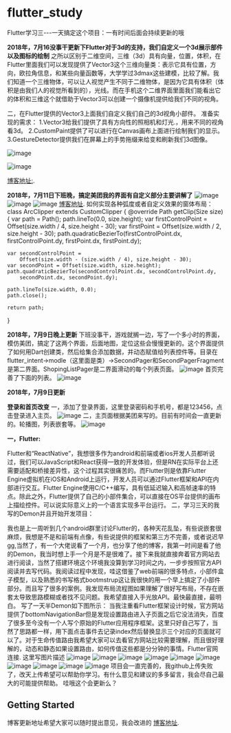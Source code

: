 # flutter_study

Flutter学习三---一天搞定这个项目：一有时间后面会持续更新的哦


**2018年，7月16没事干更新下Flutter对于3d的支持，我们自定义一个3d展示部件以及图标的绘制**
之所以区别于二维空间，三维（3d）具有向量，位置，体积，在Flutter里面我们可以发现提供了Vector3这个三维向量类：表示它具有位置，方向，欧拉角信息，和某些向量函数等，大学学过3dmax这些建模，比较了解。我们知道一个三维物体，可以让人视觉产生不同于二维物体，是因为它具有体积（体积是由我们人的视觉所看到的），光线。而在手机这个二维界面里面我们能看出它的体积和三维这个就借助于Vector3可以创建一个摄像机提供给我们不同的视角。

二，在Flutter提供的Vector3上面我们自定义我们自己的3d视角小部件。 
准备实现的需求： 
1.Vector3给我们提供了具有方向性的照相机和灯光.，用来不同的视角看3d。 
2.CustomPaint提供了可以进行在Canvas画布上面进行绘制我们的显示。 
3.GestureDetector提供我们在屏幕上的手势拖缀来给变和刷新我们3d图像。

![image](https://github.com/luhenchang/flutter_study/blob/master/images/3D.png?raw=true)

![image](https://github.com/luhenchang/flutter_study/blob/master/images/flutter_chart.gif?raw=true)

[博客地址:](https://blog.csdn.net/m0_37667770/article/details/81042916).

**2018年，7月11日下班晚，搞定美团我的界面有自定义部分主要讲解了**
![image](https://github.com/luhenchang/flutter_study/blob/master/images/bbb.jpg?raw=true)
![image](https://github.com/luhenchang/flutter_study/blob/master/images/bba.jpg?raw=true)
![image](https://github.com/luhenchang/flutter_study/blob/master/images/bbc.jpg?raw=true)
[博客地址](https://blog.csdn.net/m0_37667770/article/details/80993571).
如何实现各种弧度或者自定义效果的窗体布局：
class ArcClipper extends CustomClipper<Path> {
  @override
  Path getClip(Size size) {
    var path = Path();
    path.lineTo(0.0, size.height);
    var firstControlPoint = Offset(size.width / 4, size.height - 30);
    var firstPoint = Offset(size.width / 2, size.height - 30);
    path.quadraticBezierTo(firstControlPoint.dx, firstControlPoint.dy,
        firstPoint.dx, firstPoint.dy);

    var secondControlPoint =
        Offset(size.width - (size.width / 4), size.height - 30);
    var secondPoint = Offset(size.width, size.height);
    path.quadraticBezierTo(secondControlPoint.dx, secondControlPoint.dy,
        secondPoint.dx, secondPoint.dy);

    path.lineTo(size.width, 0.0);
    path.close();

    return path;
  }

**2018年，7月9日晚上更新**
下班没事干，游戏就搁一边，写了一个多小时的界面，模仿美团，搞定了这两个界面，后面地图，定位这些会慢慢更新的。这个界面提供了如何用Dart创建类，然后给集合添加数据，并动态赋值给列表控件等。目录在flutter_intent->modle（这里面是类）->SecondPager和SecondPagerFragment是第二界面。ShopingListPager是二界面滑动的每个列表页面。
![image](https://github.com/luhenchang/flutter_study/blob/master/images/2323.png?raw=true)
首页完善了下面的列表。
![image](https://github.com/luhenchang/flutter_study/blob/master/images/2121.png?raw=true)






**2018年，7月9日更新**

**登录和首页改变**
一，添加了登录界面，这里登录密码和手机号，都是123456，点击登录进入主页。
![image](https://github.com/luhenchang/flutter_study/blob/master/images/genxin2.png?raw=true)
二，主页面根据美团来写的。目前有时间会一直更新的。轮播图，列表嵌套等。
![image](https://github.com/luhenchang/flutter_study/blob/master/images/genxin1.png?raw=true)


**一，Flutter:**

Flutter和“ReactNative”，我想很多作为android和前端或者ios开发人员都听说过，我们可以JavaScript和React获得一致的开发体验，但是RN在实际平台上还需要适配和桥接差异性，这个过程其实很痛苦的。而Flutter则是依靠Flutter Engine虚拟机在iOS和Android上运行，开发人员可以通过Flutter框架和API在内部进行交互。Flutter Engine使用C/C++编写，具有低延迟输入和高帧速率的特点。除此之外，Flutter提供了自己的小部件集合，可以直接在OS平台提供的画布上描绘控件。可以说实际意义上的一个语言实现多平台运行。
二，学习三天的我写的Demon并且开始开发项目：

我也是上一周听到几个android群里讨论Flutter的，各种天花乱坠，有些说嵌套很麻烦，我想是不是和前端有点像，有些说提供的框架和第三方不完善，或者说迟早gg,当然了，有一个大佬说看了一个月，也分享了他的博客，我第一时间是看了他的Demon，我当时想上手一个月是不是很难了。接下来我就直接奔着官方网站去进行阅读，当然了搭建环境这个环境我没算到学习时间之内，一步步按照官方API阅读并去写代码。我阅读过程中发现，哇这借鉴了web前端的很多特点，小部件盒子模型，以及熟悉的书写格式bootmstrup这让我很快的用一个早上搞定了小部件部分。而且写了很多的案例。我发现布局流程图如果理解了很好写布局，不存在嵌套太导致思路模糊或者找不见问题。我希望直接入手光放API。最快最直接，最明白。 
写了一天半Demon如下图所示： 
当我注重看Flutter框架设计时候，官方网站提供了bottomNavigationBar但是发现设置路由进入子页面之后它没法消失，百度了很多至今没有一个人写个原始的Flutter应用程序框架。这里只好自己写了，当然了思路都一样，用下面点击事件去记录index然后替换显示三个对应的页面就可以了。对于生命传值路由我希望大家可以去看官方网站比较需要理解，而且很好理解的，动态和静态如果设置路由，如何传值这些都是分分钟的事情。Flutter官网连接.
这里写图片描述
![image](https://github.com/luhenchang/flutter_study/blob/master/images/Flutter_1234556.gif?raw=true)
![image](https://github.com/luhenchang/flutter_study/blob/master/images/1.png?raw=true)
![image](https://github.com/luhenchang/flutter_study/blob/master/images/3.png?raw=true)
![image](https://github.com/luhenchang/flutter_study/blob/master/images/4.png?raw=true)
![image](https://github.com/luhenchang/flutter_study/blob/master/images/5.png?raw=true)
![image](https://github.com/luhenchang/flutter_study/blob/master/images/6.png?raw=true)
![image](https://github.com/luhenchang/flutter_study/blob/master/images/7.png?raw=true)
![image](https://github.com/luhenchang/flutter_study/blob/master/images/8.png?raw=true)
![image](https://github.com/luhenchang/flutter_study/blob/master/images/9.png?raw=true)
![image](https://github.com/luhenchang/flutter_study/blob/master/images/10.png?raw=true)
项目会一直完善的，我github上传失败了，改天上传希望可以帮助你学习。有什么意见和建议的多多留言，我会尽自己最大的可能提供帮助。
哇哦这个会更新么？
## Getting Started

博客更新地址希望大家可以随时提出意见，我会改进的
[博客地址](https://blog.csdn.net/m0_37667770/article/details/80903890).
